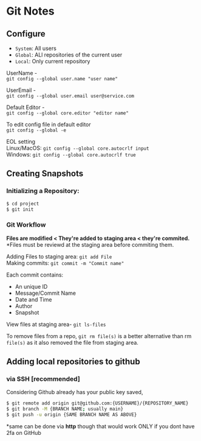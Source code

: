 # Git Notes

## Configure
- `System`: All users
- `Global`: ALl repositories of the current user
- `Local`: Only current repository

UserName - <br>
`git config --global user.name "user name"` <br>

UserEmail - <br>
`git config --global user.email user@service.com`<br>

Default Editor - <br>
`git config --global core.editor "editor name"`

To edit config file in default editor <br>
`git config --global -e`

EOL setting <br>
Linux/MacOS: `git config --global core.autocrlf input` <br>
Windows: `git config --global core.autocrlf true`


## Creating Snapshots

### Initializing a Repository:
```sh
$ cd project
$ git init
```

### Git Workflow
**Files are modified < They're added to staging area < they're commited.**<br>
\*Files must be reviewd at the staging area before commiting them.

Adding Files to staging area: `git add File`<br>
Making commits: `git commit -m "Commit name"`

Each commit contains:
- An unique ID
- Message/Commit Name
- Date and Time
- Author
- Snapshot

View files at staging area- `git ls-files`

To remove files from a repo, `git rm file(s)` is a better alternative than rm `file(s)` as it also removed the file from staging area.


## Adding local repositories to github

### via SSH \[recommended]
Considering Github already has your public key saved,
```sh
$ git remote add origin git@github.com:{USERNAME}/{REPOSITORY_NAME}
$ git branch -M {BRANCH NAME; usually main}
$ git push -u origin {SAME BRANCH NAME AS ABOVE}
```
\*same can be done via **http** though that would work ONLY if you dont have 2fa on GitHub
